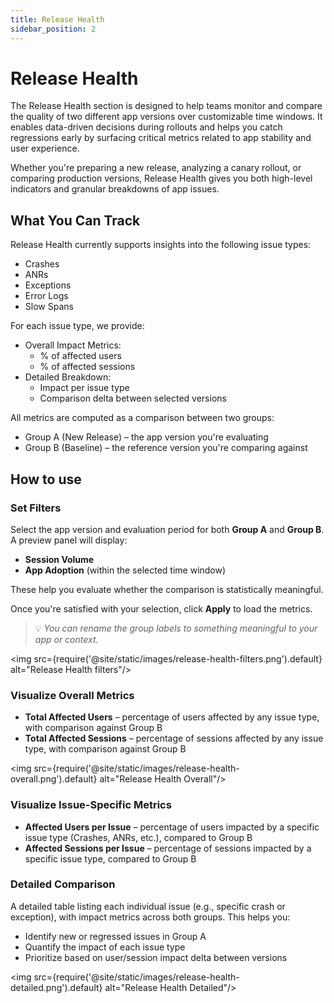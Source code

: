 ```yaml
---
title: Release Health
sidebar_position: 2
---
```


# Release Health

The Release Health section is designed to help teams monitor and compare the quality of two different app versions over customizable time windows. It enables data-driven decisions during rollouts and helps you catch regressions early by surfacing critical metrics related to app stability and user experience.

Whether you're preparing a new release, analyzing a canary rollout, or comparing production versions, Release Health gives you both high-level indicators and granular breakdowns of app issues.

## What You Can Track

Release Health currently supports insights into the following issue types:

- Crashes
- ANRs
- Exceptions
- Error Logs
- Slow Spans

For each issue type, we provide:

- Overall Impact Metrics:
  - % of affected users
  - % of affected sessions
- Detailed Breakdown:
  - Impact per issue type
  - Comparison delta between selected versions

All metrics are computed as a comparison between two groups:

- Group A (New Release) – the app version you're evaluating
- Group B (Baseline) – the reference version you're comparing against

## How to use

### Set Filters

Select the app version and evaluation period for both **Group A** and **Group B**.  
A preview panel will display:

- **Session Volume**
- **App Adoption** (within the selected time window)

These help you evaluate whether the comparison is statistically meaningful.

Once you're satisfied with your selection, click **Apply** to load the metrics.

> 💡 *You can rename the group labels to something meaningful to your app or context.*

<img src={require('@site/static/images/release-health-filters.png').default} alt="Release Health filters"/>

### Visualize Overall Metrics

- **Total Affected Users** – percentage of users affected by any issue type, with comparison against Group B  
- **Total Affected Sessions** – percentage of sessions affected by any issue type, with comparison against Group B

<img src={require('@site/static/images/release-health-overall.png').default} alt="Release Health Overall"/>

### Visualize Issue-Specific Metrics

- **Affected Users per Issue** – percentage of users impacted by a specific issue type (Crashes, ANRs, etc.), compared to Group B  
- **Affected Sessions per Issue** – percentage of sessions impacted by a specific issue type, compared to Group B

### Detailed Comparison

A detailed table listing each individual issue (e.g., specific crash or exception), with impact metrics across both groups. This helps you:

- Identify new or regressed issues in Group A
- Quantify the impact of each issue type
- Prioritize based on user/session impact delta between versions

<img src={require('@site/static/images/release-health-detailed.png').default} alt="Release Health Detailed"/>
